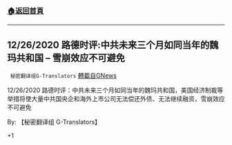###  [:house:返回首頁](https://github.com/ourhimalayas/txt)
---

## 12/26/2020 路德时评:中共未来三个月如同当年的魏玛共和国 &#8211; 雪崩效应不可避免
` 秘密翻译组G-Translators` [轉載自GNews](https://gnews.org/zh-hans/696823/)

12/26/2020 路德时评：中共未来三个月如同当年的魏玛共和国，美国经济制裁等举措将使大量中共国央企和海外上市公司无法偿还外债、无法继续融资，雪崩效应不可避免



By: 【秘密翻译组 G-Translators】

+1
